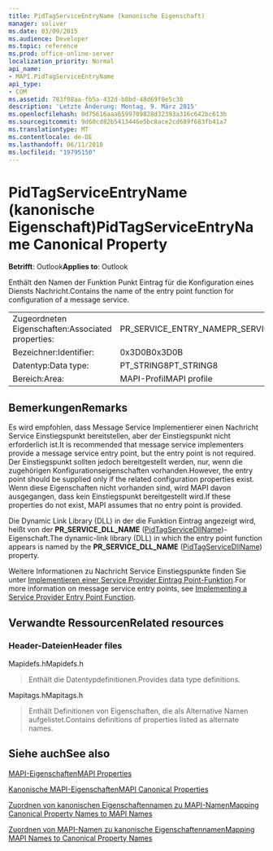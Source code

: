 ```yaml
---
title: PidTagServiceEntryName (kanonische Eigenschaft)
manager: soliver
ms.date: 03/09/2015
ms.audience: Developer
ms.topic: reference
ms.prod: office-online-server
localization_priority: Normal
api_name:
- MAPI.PidTagServiceEntryName
api_type:
- COM
ms.assetid: 783f08aa-fb5a-432d-b8bd-48d69f0e5c38
description: 'Letzte Änderung: Montag, 9. März 2015'
ms.openlocfilehash: 0d75616aaa6599709828d32393a316c642bc613b
ms.sourcegitcommit: 9d60cd82b5413446e5bc8ace2cd689f683fb41a7
ms.translationtype: MT
ms.contentlocale: de-DE
ms.lasthandoff: 06/11/2018
ms.locfileid: "19795150"
---
```

# <a name="pidtagserviceentryname-canonical-property"></a><span data-ttu-id="e17b7-103">PidTagServiceEntryName (kanonische Eigenschaft)</span><span class="sxs-lookup"><span data-stu-id="e17b7-103">PidTagServiceEntryName Canonical Property</span></span>

  
  
<span data-ttu-id="e17b7-104">**Betrifft**: Outlook</span><span class="sxs-lookup"><span data-stu-id="e17b7-104">**Applies to**: Outlook</span></span> 
  
<span data-ttu-id="e17b7-105">Enthält den Namen der Funktion Punkt Eintrag für die Konfiguration eines Diensts Nachricht.</span><span class="sxs-lookup"><span data-stu-id="e17b7-105">Contains the name of the entry point function for configuration of a message service.</span></span>
  
|||
|:-----|:-----|
|<span data-ttu-id="e17b7-106">Zugeordneten Eigenschaften:</span><span class="sxs-lookup"><span data-stu-id="e17b7-106">Associated properties:</span></span>  <br/> |<span data-ttu-id="e17b7-107">PR_SERVICE_ENTRY_NAME</span><span class="sxs-lookup"><span data-stu-id="e17b7-107">PR_SERVICE_ENTRY_NAME</span></span>  <br/> |
|<span data-ttu-id="e17b7-108">Bezeichner:</span><span class="sxs-lookup"><span data-stu-id="e17b7-108">Identifier:</span></span>  <br/> |<span data-ttu-id="e17b7-109">0x3D0B</span><span class="sxs-lookup"><span data-stu-id="e17b7-109">0x3D0B</span></span>  <br/> |
|<span data-ttu-id="e17b7-110">Datentyp:</span><span class="sxs-lookup"><span data-stu-id="e17b7-110">Data type:</span></span>  <br/> |<span data-ttu-id="e17b7-111">PT_STRING8</span><span class="sxs-lookup"><span data-stu-id="e17b7-111">PT_STRING8</span></span>  <br/> |
|<span data-ttu-id="e17b7-112">Bereich:</span><span class="sxs-lookup"><span data-stu-id="e17b7-112">Area:</span></span>  <br/> |<span data-ttu-id="e17b7-113">MAPI-Profil</span><span class="sxs-lookup"><span data-stu-id="e17b7-113">MAPI profile</span></span>  <br/> |
   
## <a name="remarks"></a><span data-ttu-id="e17b7-114">Bemerkungen</span><span class="sxs-lookup"><span data-stu-id="e17b7-114">Remarks</span></span>

<span data-ttu-id="e17b7-115">Es wird empfohlen, dass Message Service Implementierer einen Nachricht Service Einstiegspunkt bereitstellen, aber der Einstiegspunkt nicht erforderlich ist.</span><span class="sxs-lookup"><span data-stu-id="e17b7-115">It is recommended that message service implementers provide a message service entry point, but the entry point is not required.</span></span> <span data-ttu-id="e17b7-116">Der Einstiegspunkt sollten jedoch bereitgestellt werden, nur, wenn die zugehörigen Konfigurationseigenschaften vorhanden.</span><span class="sxs-lookup"><span data-stu-id="e17b7-116">However, the entry point should be supplied only if the related configuration properties exist.</span></span> <span data-ttu-id="e17b7-117">Wenn diese Eigenschaften nicht vorhanden sind, wird MAPI davon ausgegangen, dass kein Einstiegspunkt bereitgestellt wird.</span><span class="sxs-lookup"><span data-stu-id="e17b7-117">If these properties do not exist, MAPI assumes that no entry point is provided.</span></span>
  
<span data-ttu-id="e17b7-118">Die Dynamic Link Library (DLL) in der die Funktion Eintrag angezeigt wird, heißt von der **PR_SERVICE_DLL_NAME** ([PidTagServiceDllName](pidtagservicedllname-canonical-property.md))-Eigenschaft.</span><span class="sxs-lookup"><span data-stu-id="e17b7-118">The dynamic-link library (DLL) in which the entry point function appears is named by the **PR_SERVICE_DLL_NAME** ([PidTagServiceDllName](pidtagservicedllname-canonical-property.md)) property.</span></span>
  
<span data-ttu-id="e17b7-119">Weitere Informationen zu Nachricht Service Einstiegspunkte finden Sie unter [Implementieren einer Service Provider Eintrag Point-Funktion](implementing-a-service-provider-entry-point-function.md).</span><span class="sxs-lookup"><span data-stu-id="e17b7-119">For more information on message service entry points, see [Implementing a Service Provider Entry Point Function](implementing-a-service-provider-entry-point-function.md).</span></span>
  
## <a name="related-resources"></a><span data-ttu-id="e17b7-120">Verwandte Ressourcen</span><span class="sxs-lookup"><span data-stu-id="e17b7-120">Related resources</span></span>

### <a name="header-files"></a><span data-ttu-id="e17b7-121">Header-Dateien</span><span class="sxs-lookup"><span data-stu-id="e17b7-121">Header files</span></span>

<span data-ttu-id="e17b7-122">Mapidefs.h</span><span class="sxs-lookup"><span data-stu-id="e17b7-122">Mapidefs.h</span></span>
  
> <span data-ttu-id="e17b7-123">Enthält die Datentypdefinitionen.</span><span class="sxs-lookup"><span data-stu-id="e17b7-123">Provides data type definitions.</span></span>
    
<span data-ttu-id="e17b7-124">Mapitags.h</span><span class="sxs-lookup"><span data-stu-id="e17b7-124">Mapitags.h</span></span>
  
> <span data-ttu-id="e17b7-125">Enthält Definitionen von Eigenschaften, die als Alternative Namen aufgelistet.</span><span class="sxs-lookup"><span data-stu-id="e17b7-125">Contains definitions of properties listed as alternate names.</span></span>
    
## <a name="see-also"></a><span data-ttu-id="e17b7-126">Siehe auch</span><span class="sxs-lookup"><span data-stu-id="e17b7-126">See also</span></span>



[<span data-ttu-id="e17b7-127">MAPI-Eigenschaften</span><span class="sxs-lookup"><span data-stu-id="e17b7-127">MAPI Properties</span></span>](mapi-properties.md)
  
[<span data-ttu-id="e17b7-128">Kanonische MAPI-Eigenschaften</span><span class="sxs-lookup"><span data-stu-id="e17b7-128">MAPI Canonical Properties</span></span>](mapi-canonical-properties.md)
  
[<span data-ttu-id="e17b7-129">Zuordnen von kanonischen Eigenschaftennamen zu MAPI-Namen</span><span class="sxs-lookup"><span data-stu-id="e17b7-129">Mapping Canonical Property Names to MAPI Names</span></span>](mapping-canonical-property-names-to-mapi-names.md)
  
[<span data-ttu-id="e17b7-130">Zuordnen von MAPI-Namen zu kanonische Eigenschaftennamen</span><span class="sxs-lookup"><span data-stu-id="e17b7-130">Mapping MAPI Names to Canonical Property Names</span></span>](mapping-mapi-names-to-canonical-property-names.md)

